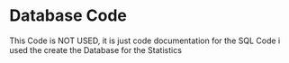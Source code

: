 # Database Code

This Code is NOT USED, it is just code documentation for
the SQL Code i used the create the Database for the Statistics
